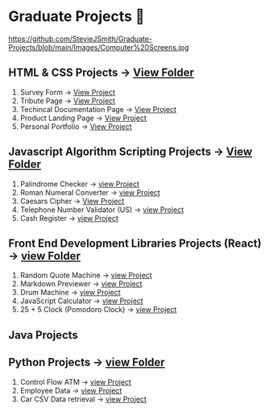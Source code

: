 # Graduate Projects :eyes:

https://github.com/StevieJSmith/Graduate-Projects/blob/main/Images/Computer%20Screens.jpg

## HTML & CSS Projects &rarr; [View Folder](https://github.com/StevieJSmith/Graduate-Projects/tree/main/HTML%20%26%20CSS%20Projects)
1. Survey Form &rarr; [View Project](https://github.com/StevieJSmith/Graduate-Projects/tree/main/HTML%20%26%20CSS%20Projects/Survey%20Form)
2. Tribute Page &rarr; [View Project](https://github.com/StevieJSmith/Graduate-Projects/tree/main/HTML%20%26%20CSS%20Projects/Tribute%20Page)
3. Techincal Documentation Page &rarr; [View Project](https://github.com/StevieJSmith/Graduate-Projects/tree/main/HTML%20%26%20CSS%20Projects/Technical%20Documentation%20Page)
4. Product Landing Page &rarr; [View Project](https://github.com/StevieJSmith/Graduate-Projects/tree/main/HTML%20%26%20CSS%20Projects/Product%20Landing%20Page)
5. Personal Portfolio &rarr; [View Project](https://github.com/StevieJSmith/Graduate-Projects/tree/main/HTML%20%26%20CSS%20Projects/Personal%20Portfolio%20Webpage)

## Javascript Algorithm Scripting Projects &rarr; [View Folder](https://github.com/StevieJSmith/Graduate-Projects/tree/main/Javascript%20Algorithm%20Scripting%20Projects)
1. Palindrome Checker &rarr; [view Project](https://github.com/StevieJSmith/Graduate-Projects/blob/main/Javascript%20Algorithm%20Scripting%20Projects/Palindrome%20Checker.js)
2. Roman Numeral Converter &rarr; [view Project](https://github.com/StevieJSmith/Graduate-Projects/blob/main/Javascript%20Algorithm%20Scripting%20Projects/Roman%20Numeral%20Converter.js)
3. Caesars Cipher &rarr; [View Project](https://github.com/StevieJSmith/Graduate-Projects/blob/main/Javascript%20Algorithm%20Scripting%20Projects/Caesars%20Cipher.js)
4. Telephone Number Validator (US) &rarr; [view Project](https://github.com/StevieJSmith/Graduate-Projects/blob/main/Javascript%20Algorithm%20Scripting%20Projects/Telephone%20Number%20Validator.js)
5. Cash Register &rarr; [view Project](https://github.com/StevieJSmith/Graduate-Projects/blob/main/Javascript%20Algorithm%20Scripting%20Projects/Cash%20Register.js)

## Front End Development Libraries Projects (React) &rarr; [view Folder](https://github.com/StevieJSmith/Graduate-Projects/tree/main/Front%20End%20Development%20Libraries%20Projects%20(React))
1. Random Quote Machine &rarr; [view Project](https://github.com/StevieJSmith/Graduate-Projects/tree/main/Front%20End%20Development%20Libraries%20Projects%20(React)/Random%20Quote%20Machine)
2. Markdown Previewer &rarr; [view Project](https://github.com/StevieJSmith/Graduate-Projects/tree/main/Front%20End%20Development%20Libraries%20Projects%20(React)/Markdown%20Previewer)
3. Drum Machine &rarr; [view Project](https://github.com/StevieJSmith/Graduate-Projects/tree/main/Front%20End%20Development%20Libraries%20Projects%20(React)/Drum%20Machine)
4. JavaScript Calculator &rarr; [view Project](https://github.com/StevieJSmith/Graduate-Projects/tree/main/Front%20End%20Development%20Libraries%20Projects%20(React)/JavaScript%20Calculator)
5. 25 + 5 Clock (Pomodoro Clock) &rarr; [view Project](https://github.com/StevieJSmith/Graduate-Projects/tree/main/Front%20End%20Development%20Libraries%20Projects%20(React)/25%20%2B%205%20Clock)

## Java Projects

## Python Projects &rarr; [view Folder](https://github.com/StevieJSmith/Graduate-Projects/tree/main/Python%20Projects)
1. Control Flow ATM &rarr; [view Project](https://github.com/StevieJSmith/Graduate-Projects/blob/main/Python%20Projects/control_flow_atm.py)
2. Employee Data &rarr; [view Project](https://github.com/StevieJSmith/Graduate-Projects/blob/main/Python%20Projects/employee_data.py)
3. Car CSV Data retrieval &rarr; [view Project](https://github.com/StevieJSmith/Graduate-Projects/blob/main/Python%20Projects/csv_car_task.py)
